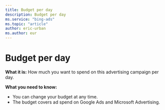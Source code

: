 ```yaml
---
title: Budget per day
description: Budget per day
ms.service: "bing-ads"
ms.topic: "article"
author: eric-urban
ms.author: eur
---
```


# Budget per day

**What it is:**  How much you want to spend on this advertising campaign per day.

**What you need to know:**
- You can change your budget at any time.
- The budget covers ad spend on Google Ads and Microsoft Advertising.



